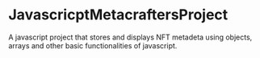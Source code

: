 # JavascricptMetacraftersProject
A javascript project that stores and displays NFT metadeta using objects, arrays and other basic functionalities of javascript.
